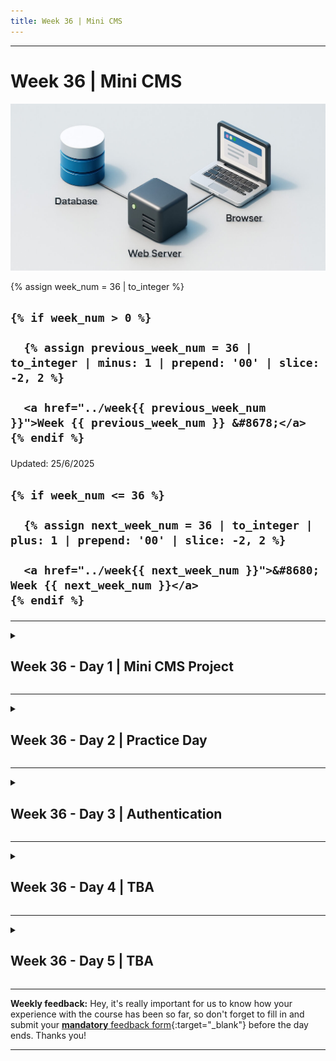 ```yaml
---
title: Week 36 | Mini CMS
---
```


<hr class="mb-0">

<h1 id="{{ Week 36-Mini CMS | slugify }}">
  <span class="week-prefix">Week 36 |</span> Mini CMS
</h1>

<img src="assets/mini.cms.jpg" />

<div class="week-controls">

  {% assign week_num = 36 | to_integer %}

  <h2 class="week-controls__previous_week">

    {% if week_num > 0 %}

      {% assign previous_week_num = 36 | to_integer | minus: 1 | prepend: '00' | slice: -2, 2 %}

      <a href="../week{{ previous_week_num }}">Week {{ previous_week_num }} &#8678;</a>
    {% endif %}

  </h2>

  <span>Updated: 25/6/2025</span>

  <h2 class="week-controls__next_week">

    {% if week_num <= 36 %}

      {% assign next_week_num = 36 | to_integer | plus: 1 | prepend: '00' | slice: -2, 2 %}

      <a href="../week{{ next_week_num }}">&#8680; Week {{ next_week_num }}</a>
    {% endif %}

  </h2>

</div>

---

<!-- Week 36 - Day 1 | Mini CMS Project -->
<details markdown="1">
  <summary>
    <h2>
      <span class="summary-day">Week 36 - Day 1</span> | Mini CMS Project</h2>
  </summary>

### Schedule

  - **Watch the lectures**
  - **Study the suggested material**
  - **Practice on the topics and share your questions**

### Study Plan

  Your instructor will share the video lectures with you. Here are the topics covered:

  - **Part 1:** Creating a POST Controller for handling the creation of new Blog posts
  - **Part 2:** Creating a View and a Controller for displaying all the available Blog posts in our Database.

  You can find the lecture code [here](https://github.com/in-tech-gration/build-a-cms-2024/tree/85d63328668637dec30266c944dc5da927770f2a){:target="_blank"}

  **Important:** The code link above, points to a particular commit in the repository. Click the `Code` => `Download Zip` button on GitHub, to download the code as it was in that exact commit.

  **References & Resources:**

  - [SQL Constraints](https://www.tutorialspoint.com/sqlite/sqlite_constraints.htm){:target="_blank"}  
  - [HTTP Status Codes Reference](https://httpstatuses.io/){:target="_blank"}  
  - Date: [toLocaleTimeString](https://developer.mozilla.org/en-US/docs/Web/JavaScript/Reference/Global_Objects/Date/toLocaleTimeString){:target="_blank"}, [toLocaleDateString](https://developer.mozilla.org/en-US/docs/Web/JavaScript/Reference/Global_Objects/Date/toLocaleDateString){:target="_blank"}

<!-- Summary -->

### Exercises

  **CHALLENGE:** Find out how you can automatically redirect the user to the newly created Post page.

  **IMPORTANT:** Make sure to complete all the tasks found in the **daily Progress Sheet** and update the sheet accordingly. Once you've updated the sheet, don't forget to `commit` and `push`. The progress draft sheet for this day is: **/user/week36/progress/progress.draft.w36.d01.csv**

  You should **NEVER** update the `draft` sheets directly, but rather work on a copy of them according to the instructions [found here](../week01/resources/PROGRESS-WORKFLOW.md).


<!-- Extra Resources -->

<!-- Sources and Attributions -->
  
</details>

<hr class="mt-1">

<!-- Week 36 - Day 2 | Practice Day -->
<details markdown="1">
  <summary>
    <h2>
      <span class="summary-day">Week 36 - Day 2</span> | Practice Day</h2>
  </summary>

### Schedule

  - **Practice on the topics and share your questions**

### Study Plan

  Today is practice day. Practice on the topics covered so far
  and share your thoughts, questions and insights.

  Happy hacking!

<!-- Summary -->

<!-- Exercises -->

<!-- Extra Resources -->

<!-- Sources and Attributions -->
  
</details>

<hr class="mt-1">

<!-- Week 36 - Day 3 | Authentication -->
<details markdown="1">
  <summary>
    <h2>
      <span class="summary-day">Week 36 - Day 3</span> | Authentication</h2>
  </summary>

### Schedule

  - **Watch the lectures**
  - **Study the suggested material**
  - **Practice on the topics and share your questions**

### Study Plan

  Your instructor will share the video lectures with you. Here are the topics covered:

  - **Part 1:** Work on the Home Page Controller
  - **Part 2:** Authentication

  You can find the lecture code [here](https://github.com/in-tech-gration/build-a-cms-2024/tree/7ae3568842a082682b7c363eff0bd00ba856f486){:target="_blank"}

  **Important:** The code link above, points to a particular commit in the repository. Click the `Code` => `Download Zip` button on GitHub, to download the code as it was in that exact commit.

  **Lecture Notes & Questions:**

  **References & Resources:**

  - Authentication (AuthN) vs Authorization (AuthZ)  
    - [https://www.cloudflare.com/learning/access-management/authn-vs-authz/](https://www.cloudflare.com/learning/access-management/authn-vs-authz/){:target="_blank"}

<!-- Summary -->

<!-- Exercises -->

<!-- Extra Resources -->

<!-- Sources and Attributions -->
  
</details>

<hr class="mt-1">

<!-- Week 36 - Day 4 | TBA -->
<details markdown="1">
  <summary>
    <h2>
      <span class="summary-day">Week 36 - Day 4</span> | TBA</h2>
  </summary>

### Schedule

  - **Study the suggested material**
  - **Practice on the topics and share your questions**

<!-- Study Plan -->

<!-- Summary -->

<!-- Exercises -->

<!-- Extra Resources -->

<!-- Sources and Attributions -->
  
</details>

<hr class="mt-1">

<!-- Week 36 - Day 5 | TBA -->
<details markdown="1">
  <summary>
    <h2>
      <span class="summary-day">Week 36 - Day 5</span> | TBA</h2>
  </summary>

### Schedule

  - **Watch the lectures**
  - **Study the suggested material**
  - **Practice on the topics and share your questions**

### Study Plan

  Your instructor will share the video lectures with you. Here are the topics covered:

  - **Part 1:** 
  - **Part 2:**

  You can find the lecture code [here](){:target="_blank"}

  **Lecture Notes & Questions:**

  **References & Resources:**

<!-- Summary -->

<!-- Exercises -->

### Extra Resources

  ---



  _Photo by []()_


<!-- Sources and Attributions -->
  
</details>


<hr class="mt-1">

**Weekly feedback:** Hey, it's really important for us to know how your experience with the course has been so far, so don't forget to fill in and submit your [**mandatory** feedback form](https://forms.gle/S6Zg3bbS2uuwsSZF9){:target="_blank"} before the day ends. Thanks you!



---

<!-- COMMENTS: -->
<script src="https://utteranc.es/client.js"
  repo="in-tech-gration/WDX-180"
  issue-term="pathname"
  theme="github-dark"
  crossorigin="anonymous"
  async>
</script>